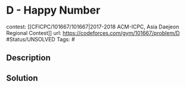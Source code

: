 # D - Happy Number

contest: [[CFICPC/101667/101667|2017-2018 ACM-ICPC, Asia Daejeon Regional Contest]]
url: https://codeforces.com/gym/101667/problem/D
#Status/UNSOLVED
Tags: #

## Description

## Solution

